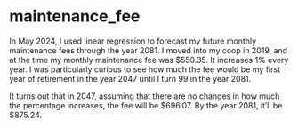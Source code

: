 # maintenance_fee

In May 2024, I used linear regression to forecast my future monthly maintenance fees through the year 2081. I moved into my coop in 2019, and at the time my monthly maintenance fee was $550.35. It increases 1% every year. I was particularly curious to see how much the fee would be my first year of retirement in the year 2047 until I turn 99 in the year 2081. 

It turns out that in 2047, assuming that there are no changes in how much the percentage increases, the fee will be $696.07. By the year 2081, it’ll be $875.24.
